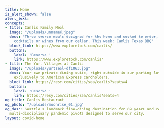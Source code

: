 ```yaml
---
title: Home
is_alert_shown: false
alert_text: 
concepts:
- title: Canlis Family Meal
  image: "/uploads/unnamed.jpeg"
  desc: 'Three-course meals designed for the home and cooked to order, with ready-made
    cocktails or wines from our cellar. This week: Canlis Texas BBQ'
  block_link: https://www.exploretock.com/canlis/
  buttons:
  - label: 'Reserve '
    link: https://www.exploretock.com/canlis/
- title: The Yurt Villages at Canlis
  image: "/uploads/yurtseal-df1063.jpg"
  desc: Your own private dining suite, right outside in our parking lot. Available
    exclusively to American Express cardholders.
  block_link: https://resy.com/cities/sea/canlis?seats=4
  buttons:
  - label: 'Reserve '
    link: https://resy.com/cities/sea/canlis?seats=4
og_title: Canlis Restaurant
og_photo: "/uploads/moonrise_01.jpg"
og_desc: Seattle's landmark fine-dining destination for 69 years and recent home to
  multi-disciplinary pandemic pivots designed to serve our city.
layout: covid-home
---
```


